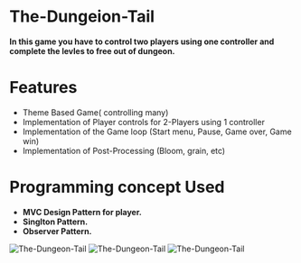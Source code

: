 # The-Dungeion-Tail
**In this game you have to control two players using one controller and complete the levles to free out of dungeon.**

# Features 
- Theme Based Game( controlling many)
- Implementation of Player controls for 2-Players using 1 controller 
- Implementation of the Game loop (Start menu, Pause, Game over, Game win)
- Implementation of Post-Processing (Bloom, grain, etc) 

# Programming concept Used
- **MVC Design Pattern for player.**
- **Singlton Pattern.**
- **Observer Pattern.**

![The-Dungeon-Tail](https://github.com/Zepar99/The-Dungeon-Tail/blob/main/GAME%20JAM%20-%20L1%20-%20PC%2C%20Mac%20%26%20Linux%20Standalone%20-%20Unity%202020.3.21f1%20Personal%20_DX11_%2012_8_2021%204_11_17%20PM%20(2).png)
![The-Dungeon-Tail](https://github.com/Zepar99/The-Dungeon-Tail/blob/main/GAME%20JAM%20-%20L1%20-%20PC%2C%20Mac%20%26%20Linux%20Standalone%20-%20Unity%202020.3.21f1%20Personal%20_DX11_%2012_8_2021%204_08_00%20PM%20(2).png)
![The-Dungeon-Tail](https://github.com/Zepar99/The-Dungeon-Tail/blob/main/GAME%20JAM%20-%20L1%20-%20PC%2C%20Mac%20%26%20Linux%20Standalone%20-%20Unity%202020.3.21f1%20Personal%20_DX11_%2012_8_2021%204_11_17%20PM%20(3).png)

